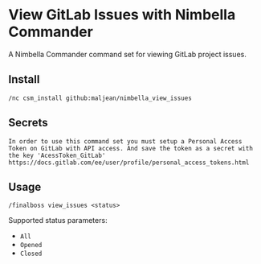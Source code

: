 # View GitLab Issues with Nimbella Commander

A Nimbella Commander command set for viewing GitLab project issues.

## Install

```
/nc csm_install github:maljean/nimbella_view_issues
```

## Secrets

```
In order to use this command set you must setup a Personal Access Token on GitLab with API access. And save the token as a secret with the key 'AcessToken_GitLab'
https://docs.gitlab.com/ee/user/profile/personal_access_tokens.html
```

## Usage

```
/finalboss view_issues <status>
```

Supported status parameters:

- `All`
- `Opened`
- `Closed`